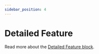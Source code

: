 ```yaml
---
sidebar_position: 4
---
```


# Detailed Feature

Read more about the [Detailed Feature block](https://www.google.com/url?q=https://docs.google.com/document/d/1QQa5uvE3TG0TaK-wDjLlK9JXE5Kqy0NSQbwQ6o4UFAg/edit%23heading%3Dh.u9yd3cn0mpkr&sa=D&source=editors&ust=1664361389179620&usg=AOvVaw1tEOkAWDUrkWckAH0J38UM).